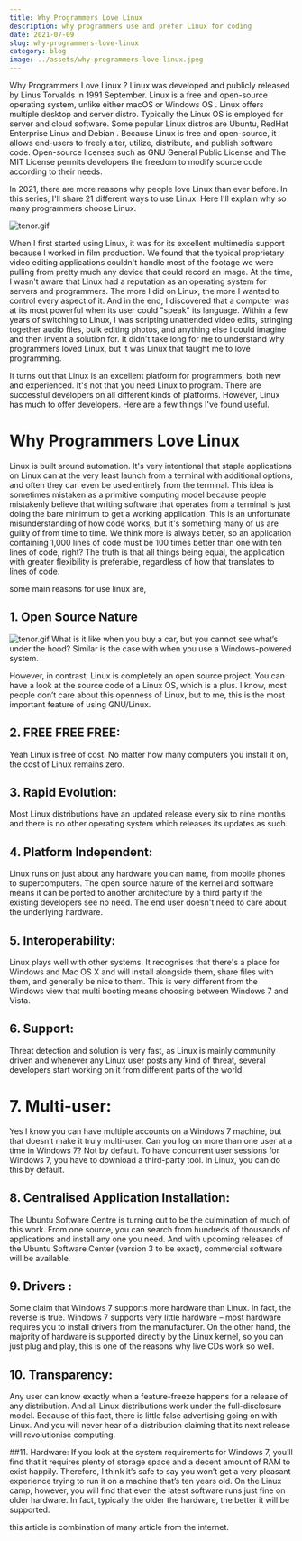 ```yaml
---
title: Why Programmers Love Linux
description: why programmers use and prefer Linux for coding
date: 2021-07-09
slug: why-programmers-love-linux
category: blog
image: ../assets/why-programmers-love-linux.jpeg
---
```


Why Programmers Love Linux ? Linux was developed and publicly released by Linus Torvalds in 1991 September. Linux is a free and open-source operating system, unlike either macOS or Windows OS . Linux offers multiple desktop and server distro. Typically the Linux OS is employed for server and cloud software. Some popular Linux distros are Ubuntu, RedHat Enterprise Linux and Debian . Because Linux is free and open-source, it allows end-users to freely alter, utilize, distribute, and publish software code. Open-source licenses such as GNU General Public License and The MIT License permits developers the freedom to modify source code according to their needs.

In 2021, there are more reasons why people love Linux than ever before. In this series, I'll share 21 different ways to use Linux. Here I'll explain why so many programmers choose Linux.

![tenor.gif](https://cdn.hashnode.com/res/hashnode/image/upload/v1616518933988/5S3x-ybIa.gif)

When I first started using Linux, it was for its excellent multimedia support because I worked in film production. We found that the typical proprietary video editing applications couldn't handle most of the footage we were pulling from pretty much any device that could record an image. At the time, I wasn't aware that Linux had a reputation as an operating system for servers and programmers. The more I did on Linux, the more I wanted to control every aspect of it. And in the end, I discovered that a computer was at its most powerful when its user could "speak" its language. Within a few years of switching to Linux, I was scripting unattended video edits, stringing together audio files, bulk editing photos, and anything else I could imagine and then invent a solution for. It didn't take long for me to understand why programmers loved Linux, but it was Linux that taught me to love programming.

It turns out that Linux is an excellent platform for programmers, both new and experienced. It's not that you need Linux to program. There are successful developers on all different kinds of platforms. However, Linux has much to offer developers. Here are a few things I've found useful.

# Why Programmers Love Linux

Linux is built around automation. It's very intentional that staple applications on Linux can at the very least launch from a terminal with additional options, and often they can even be used entirely from the terminal. This idea is sometimes mistaken as a primitive computing model because people mistakenly believe that writing software that operates from a terminal is just doing the bare minimum to get a working application. This is an unfortunate misunderstanding of how code works, but it's something many of us are guilty of from time to time. We think more is always better, so an application containing 1,000 lines of code must be 100 times better than one with ten lines of code, right? The truth is that all things being equal, the application with greater flexibility is preferable, regardless of how that translates to lines of code.

some main reasons for use linux are,

## 1. Open Source Nature

![tenor.gif](https://cdn.hashnode.com/res/hashnode/image/upload/v1616519017338/KoyS_gSnp.gif)
What is it like when you buy a car, but you cannot see what’s under the hood? Similar is the case with when you use a Windows-powered system.

However, in contrast, Linux is completely an open source project. You can have a look at the source code of a Linux OS, which is a plus.
I know, most people don’t care about this openness of Linux, but to me, this is the most important feature of using GNU/Linux.

## 2. FREE FREE FREE:

Yeah Linux is free of cost. No matter how many computers you install it on, the cost of Linux remains zero.

## 3. Rapid Evolution:

Most Linux distributions have an updated release every six to nine months and there is no other operating system which releases its updates as such.

## 4. Platform Independent:

Linux runs on just about any hardware you can name, from mobile phones to supercomputers. The open source nature of the kernel and software means it can be ported to another architecture by a third party if the existing developers see no need. The end user doesn't need to care about the underlying hardware.

## 5. Interoperability:

Linux plays well with other systems. It recognises that there's a place for Windows and Mac OS X and will install alongside them, share files with them, and generally be nice to them. This is very different from the Windows view that multi booting means choosing between Windows 7 and Vista.

## 6. Support:

Threat detection and solution is very fast, as Linux is mainly community driven and whenever any Linux user posts any kind of threat, several developers start working on it from different parts of the world.

# 7. Multi-user:

Yes I know you can have multiple accounts on a Windows 7 machine, but that doesn’t make it truly multi-user. Can you log on more than one user at a time in Windows 7? Not by default. To have concurrent user sessions for Windows 7, you have to download a third-party tool. In Linux, you can do this by default.

## 8. Centralised Application Installation:

The Ubuntu Software Centre is turning out to be the culmination of much of this work. From one source, you can search from hundreds of thousands of applications and install any one you need. And with upcoming releases of the Ubuntu Software Center (version 3 to be exact), commercial software will be available.

## 9. Drivers :

Some claim that Windows 7 supports more hardware than Linux. In fact, the reverse is true. Windows 7 supports very little hardware – most hardware requires you to install drivers from the manufacturer.
On the other hand, the majority of hardware is supported directly by the Linux kernel, so you can just plug and play, this is one of the reasons why live CDs work so well.

## 10. Transparency:

Any user can know exactly when a feature-freeze happens for a release of any distribution. And all Linux distributions work under the full-disclosure model. Because of this fact, there is little false advertising going on with Linux. And you will never hear of a distribution claiming that its next release will revolutionise computing.

##11. Hardware:
If you look at the system requirements for Windows 7, you’ll find that it requires plenty of storage space and a decent amount of RAM to exist happily. Therefore, I think it’s safe to say you won’t get a very pleasant experience trying to run it on a machine that’s ten years old. On the Linux camp, however, you will find that even the latest software runs just fine on older hardware. In fact, typically the older the hardware, the better it will be supported.

this article is combination of many article from the internet.
